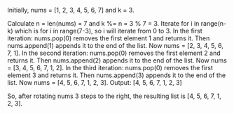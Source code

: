Initially, nums = [1, 2, 3, 4, 5, 6, 7] and k = 3.

Calculate n = len(nums) = 7 and k %= n = 3 % 7 = 3.
Iterate for i in range(n-k) which is for i in range(7-3), so i will iterate from 0 to 3.
In the first iteration:
nums.pop(0) removes the first element 1 and returns it.
Then nums.append(1) appends it to the end of the list.
Now nums = [2, 3, 4, 5, 6, 7, 1].
In the second iteration:
nums.pop(0) removes the first element 2 and returns it.
Then nums.append(2) appends it to the end of the list.
Now nums = [3, 4, 5, 6, 7, 1, 2].
In the third iteration:
nums.pop(0) removes the first element 3 and returns it.
Then nums.append(3) appends it to the end of the list.
Now nums = [4, 5, 6, 7, 1, 2, 3].
Output: [4, 5, 6, 7, 1, 2, 3]

So, after rotating nums 3 steps to the right, the resulting list is [4, 5, 6, 7, 1, 2, 3].